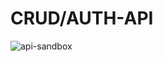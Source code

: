# CRUD/AUTH-API
![api-sandbox](https://user-images.githubusercontent.com/67672184/130768271-ac82c477-ad1d-4265-a35c-f0fa0924e6f5.png)
